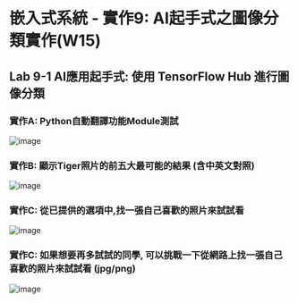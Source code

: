 # 嵌入式系統 - 實作9: AI起手式之圖像分類實作(W15)
## Lab 9-1 AI應用起手式: 使用 TensorFlow Hub 進行圖像分類
### 實作A: Python自動翻譯功能Module測試
![image](https://user-images.githubusercontent.com/89717315/143729384-68e82ebe-2ba3-4359-b491-20f972788b01.png)
### 實作B: 顯示Tiger照片的前五大最可能的結果 (含中英文對照)
![image](https://user-images.githubusercontent.com/89717315/143777673-37b1767e-10a6-4a51-ad3f-fa1a20c08606.png)
### 實作C: 從已提供的選項中,找一張自己喜歡的照片來試試看 
![image](https://user-images.githubusercontent.com/89717315/143777793-efe766d3-effa-4eeb-a69e-7004acad33dd.png)
### 實作C: 如果想要再多試試的同學, 可以挑戰一下從網路上找一張自己喜歡的照片來試試看 (jpg/png)
![image](https://user-images.githubusercontent.com/89717315/143729414-e428384e-ed7f-4af6-93b2-2d5a319947ee.png)
